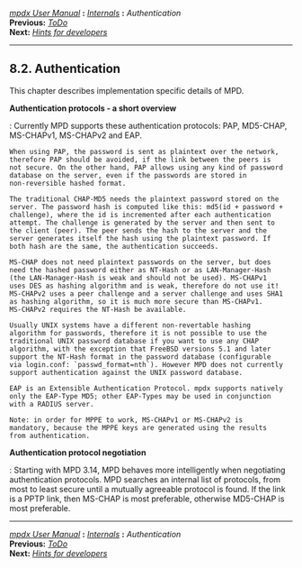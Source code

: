 [*mpdx User Manual*](README.md) **:** [*Internals*](mpd64.md) **:**
*Authentication*\
**Previous:** [*ToDo*](mpd65.md)\
**Next:** [*Hints for developers*](mpd67.md)

------------------------------------------------------------------------

## 8.2. Authentication

This chapter describes implementation specific details of MPD.

**Authentication protocols - a short overview**

:   Currently MPD supports these authentication protocols: PAP,
    MD5-CHAP, MS-CHAPv1, MS-CHAPv2 and EAP.

    When using PAP, the password is sent as plaintext over the network,
    therefore PAP should be avoided, if the link between the peers is
    not secure. On the other hand, PAP allows using any kind of password
    database on the server, even if the passwords are stored in
    non-reversible hashed format.

    The traditional CHAP-MD5 needs the plaintext password stored on the
    server. The password hash is computed like this: md5(id + password +
    challenge), where the id is incremented after each authentication
    attempt. The challenge is generated by the server and then sent to
    the client (peer). The peer sends the hash to the server and the
    server generates itself the hash using the plaintext password. If
    both hash are the same, the authentication succeeds.

    MS-CHAP does not need plaintext passwords on the server, but does
    need the hashed password either as NT-Hash or as LAN-Manager-Hash
    (the LAN-Manager-Hash is weak and should not be used). MS-CHAPv1
    uses DES as hashing algorithm and is weak, therefore do not use it!
    MS-CHAPv2 uses a peer challenge and a server challenge and uses SHA1
    as hashing algorithm, so it is much more secure than MS-CHAPv1.
    MS-CHAPv2 requires the NT-Hash be available.

    Usually UNIX systems have a different non-revertable hashing
    algorithm for passwords, therefore it is not possible to use the
    traditional UNIX password database if you want to use any CHAP
    algorithm, with the exception that FreeBSD versions 5.1 and later
    support the NT-Hash format in the password database (configurable
    via login.conf: `passwd_format=nth`). However MPD does not currently
    support authentication against the UNIX password database.

    EAP is an Extensible Authentication Protocol. mpdx supports natively
    only the EAP-Type MD5; other EAP-Types may be used in conjunction
    with a RADIUS server.

    Note: in order for MPPE to work, MS-CHAPv1 or MS-CHAPv2 is
    mandatory, because the MPPE keys are generated using the results
    from authentication.

**Authentication protocol negotiation**

:   Starting with MPD 3.14, MPD behaves more intelligently when
    negotiating authentication protocols. MPD searches an internal list
    of protocols, from most to least secure until a mutually agreeable
    protocol is found. If the link is a PPTP link, then MS-CHAP is most
    preferable, otherwise MD5-CHAP is most preferable.

------------------------------------------------------------------------

[*mpdx User Manual*](README.md) **:** [*Internals*](mpd64.md) **:**
*Authentication*\
**Previous:** [*ToDo*](mpd65.md)\
**Next:** [*Hints for developers*](mpd67.md)
